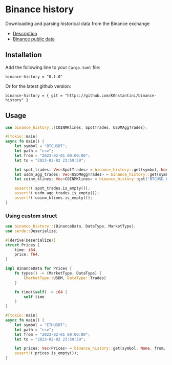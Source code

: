# Binance history

Downloading and parsing historical data from the Binance exchange

- [Description](https://github.com/binance/binance-public-data)
- [Binance public data](https://data.binance.vision/)

## Installation

Add the following line to your `Cargo.toml` file:

```
binance-history = "0.1.0"
```

Or for the latest github version:

```
binance-history = { git = "https://github.com/K0nstantini/binance-history" }
```

## Usage

```rust
use binance_history::{COINMKlines, SpotTrades, USDMAggTrades};

#[tokio::main]
async fn main() {
    let symbol = "BTCUSDT";
    let path = "csv";
    let from = "2023-02-01 00:00:00";
    let to = "2023-02-02 23:59:59";

    let spot_trades: Vec<SpotTrades> = binance_history::get(symbol, None, from, to, path).await.unwrap();
    let usdm_agg_trades: Vec<USDMAggTrades> = binance_history::get(symbol, None, from, to, path).await.unwrap();
    let coinm_klines: Vec<COINMKlines> = binance_history::get("BTCUSD_PERP", Some("1h"), from, to, path).await.unwrap();

    assert!(!spot_trades.is_empty());
    assert!(!usdm_agg_trades.is_empty());
    assert!(!coinm_klines.is_empty());
}
```

### Using custom struct

```rust
use binance_history::{BinanceData, DataType, MarketType};
use serde::Deserialize;

#[derive(Deserialize)]
struct Prices {
    time: i64,
    price: f64,
}

impl BinanceData for Prices {
    fn types() -> (MarketType, DataType) {
        (MarketType::USDM, DataType::Trades)
    }

    fn time(&self) -> i64 {
        self.time
    }
}

#[tokio::main]
async fn main() {
    let symbol = "ETHUSDT";
    let path = "csv";
    let from = "2023-02-01 00:00:00";
    let to = "2023-02-02 23:59:59";

    let prices: Vec<Prices> = binance_history::get(symbol, None, from, to, path).await.unwrap();
    assert!(!prices.is_empty());
}
```